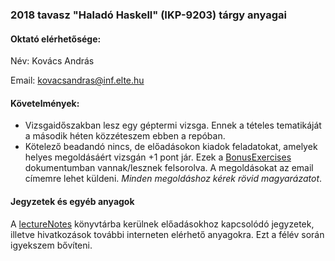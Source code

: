 ### 2018 tavasz "Haladó Haskell" (IKP-9203) tárgy anyagai

#### Oktató elérhetősége:

Név: Kovács András

Email: kovacsandras@inf.elte.hu

#### Követelmények:

- Vizsgaidőszakban lesz egy géptermi vizsga. Ennek a tételes tematikáját a második héten közzéteszem ebben a repóban.
- Kötelező beadandó nincs, de előadásokon kiadok feladatokat, amelyek helyes megoldásáért vizsgán +1 pont jár. 
  Ezek a [BonusExercises](/BonusExercises) dokumentumban vannak/lesznek felsorolva. A megoldásokat az email címemre lehet küldeni. *Minden megoldáshoz kérek rövid magyarázatot*. 

#### Jegyzetek és egyéb anyagok

A [lectureNotes](/lectureNotes) könyvtárba kerülnek előadásokhoz kapcsolódó jegyzetek, illetve hivatkozások
további interneten elérhető anyagokra. Ezt a félév során igyekszem bővíteni.
